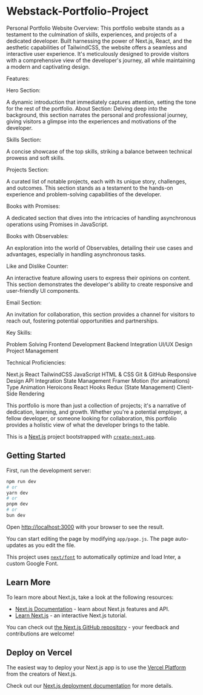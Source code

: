 # Webstack-Portfolio-Project

Personal Portfolio Website
Overview:
This portfolio website stands as a testament to the culmination of skills, experiences, and projects of a dedicated developer.
 Built harnessing the power of Next.js, React, and the aesthetic capabilities of TailwindCSS, 
 the website offers a seamless and interactive user experience. 
 It's meticulously designed to provide visitors with a comprehensive view of the developer's journey, 
 all while maintaining a modern and captivating design.


Features:

Hero Section: 

A dynamic introduction that immediately captures attention, setting the tone for the rest of the portfolio.
About Section: Delving deep into the background, this section narrates the personal and professional journey, 
giving visitors a glimpse into the experiences and motivations of the developer.


Skills Section: 

A concise showcase of the top skills, striking a balance between technical prowess and soft skills.


Projects Section: 

A curated list of notable projects, each with its unique story, challenges, and outcomes. 
This section stands as a testament to the hands-on experience and problem-solving capabilities of the developer.


Books with Promises: 

A dedicated section that dives into the intricacies of handling asynchronous operations using Promises in JavaScript.


Books with Observables: 

An exploration into the world of Observables, detailing their use cases and advantages, especially in handling asynchronous tasks.


Like and Dislike Counter: 

An interactive feature allowing users to express their opinions on content. This section demonstrates the developer's ability to create responsive and user-friendly UI components.


Email Section: 

An invitation for collaboration, this section provides a channel for visitors to reach out, fostering potential opportunities and partnerships.



Key Skills:

Problem Solving
Frontend Development
Backend Integration
UI/UX Design
Project Management



Technical Proficiencies:

Next.js
React
TailwindCSS
JavaScript
HTML & CSS
Git & GitHub
Responsive Design
API Integration
State Management
Framer Motion (for animations)
Type Animation
Heroicons
React Hooks
Redux (State Management)
Client-Side Rendering



This portfolio is more than just a collection of projects; it's a narrative of dedication, learning, and growth. Whether you're a potential employer, a fellow developer, or someone looking for collaboration, this portfolio provides a holistic view of what the developer brings to the table.




This is a [Next.js](https://nextjs.org/) project bootstrapped with [`create-next-app`](https://github.com/vercel/next.js/tree/canary/packages/create-next-app).

## Getting Started

First, run the development server:

```bash
npm run dev
# or
yarn dev
# or
pnpm dev
# or
bun dev
```

Open [http://localhost:3000](http://localhost:3000) with your browser to see the result.

You can start editing the page by modifying `app/page.js`. The page auto-updates as you edit the file.

This project uses [`next/font`](https://nextjs.org/docs/basic-features/font-optimization) to automatically optimize and load Inter, a custom Google Font.

## Learn More

To learn more about Next.js, take a look at the following resources:

- [Next.js Documentation](https://nextjs.org/docs) - learn about Next.js features and API.
- [Learn Next.js](https://nextjs.org/learn) - an interactive Next.js tutorial.

You can check out [the Next.js GitHub repository](https://github.com/vercel/next.js/) - your feedback and contributions are welcome!

## Deploy on Vercel

The easiest way to deploy your Next.js app is to use the [Vercel Platform](https://vercel.com/new?utm_medium=default-template&filter=next.js&utm_source=create-next-app&utm_campaign=create-next-app-readme) from the creators of Next.js.

Check out our [Next.js deployment documentation](https://nextjs.org/docs/deployment) for more details.
